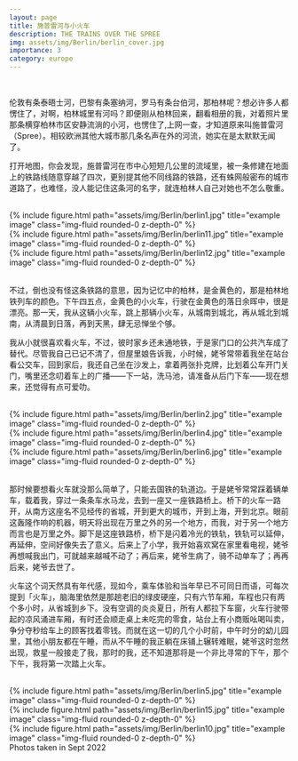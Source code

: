 ```yaml
---
layout: page
title: 施普雷河与小火车
description: THE TRAINS OVER THE SPREE
img: assets/img/Berlin/berlin_cover.jpg
importance: 3
category: europe
---
```


<br/>

伦敦有条泰晤士河，巴黎有条塞纳河，罗马有条台伯河，那柏林呢？想必许多人都愣住了，对啊，柏林城里有河吗？即便刚从柏林回来，翻看相册的我，对着照片里那条横穿柏林市区安静流淌的小河，也愣住了,上网一查，才知道原来叫施普雷河（Spree）。相较欧洲其他大城市那几条名声在外的河流，她实在是太默默无闻了。

打开地图，你会发现，施普雷河在市中心短短几公里的流域里，被一条修建在地面上的铁路线随意穿越了四次，更别提其他不同线路的铁路，还有蛛网般密布的城市道路了，也难怪，没人能记住这条河的名字，就连柏林人自己对她也不怎么敬重。

<br/>

<div class="row">
    <div class="col-sm mt-3 mt-md-0">
        {% include figure.html path="assets/img/Berlin/berlin1.jpg" title="example image" class="img-fluid rounded-0 z-depth-0" %}
    </div>
    <div class="col-sm mt-3 mt-md-0">
        {% include figure.html path="assets/img/Berlin/berlin11.jpg" title="example image" class="img-fluid rounded-0 z-depth-0" %}
    </div>
    <div class="col-sm mt-3 mt-md-0">
        {% include figure.html path="assets/img/Berlin/berlin12.jpg" title="example image" class="img-fluid rounded-0 z-depth-0" %}
    </div>
</div>

<br/>

不过，倒也没有怪这条铁路的意思，因为记忆中的柏林，是金黄色的，那是柏林地铁列车的颜色。下午四五点，金黄色的小火车，行驶在金黄色的落日余晖中，很是漂亮。那一天，我从这辆小火车，跳上那辆小火车，从城南到城北，再从城北到城南，从清晨到日落，再到天黑，肆无忌惮坐个够。

我从小就很喜欢看火车，不过，彼时家乡还未通地铁，于是家门口的公共汽车成了替代。尽管我自己已记不清了，但屋里娘告诉我，小时候，姥爷常带着我坐在站台看公交车，回到家后，我还自己坐在沙发上，拿着两张扑克牌，比划着公车开门关门，嘴里还念叨着车上的广播——下一站，洗马池，请准备从后门下车——现在想来，还觉得有点可爱叻。

<br/>

<div class="row">
    <div class="col-sm mt-3 mt-md-0">
        {% include figure.html path="assets/img/Berlin/berlin2.jpg" title="example image" class="img-fluid rounded-0 z-depth-0" %}
    </div>
    <div class="col-sm mt-3 mt-md-0">
        {% include figure.html path="assets/img/Berlin/berlin4.jpg" title="example image" class="img-fluid rounded-0 z-depth-0" %}
    </div>
    <div class="col-sm mt-3 mt-md-0">
        {% include figure.html path="assets/img/Berlin/berlin6.jpg" title="example image" class="img-fluid rounded-0 z-depth-0" %}
    </div>
</div>

<br/>

那时候要想看火车就没那么简单了，只能去国铁的轨道边。于是姥爷常常踩着辆单车，载着我，穿过一条条车水马龙，去到一座又一座铁路桥上。桥下的火车一路开，从南方这座名不见经传的省城，开到更大的城市，开到上海，开到北京。眼前这轰隆作响的机器，明天将出现在万里之外的另一个地方，而我，对于另一个地方而言也是万里之外。脚下是这座铁路桥，桥下是闪着冷光的铁轨，铁轨可以延伸，再延伸，空间好像失去了意义。后来上了小学，我开始喜欢窝在家里看电视，姥爷再想喊我出门，可就越来越喊不动了；再后来，姥爷生病了，骑不动单车了；再再后来，姥爷去世了。

火车这个词天然具有年代感，现如今，乘车体验和当年早已不可同日而语，可每次提到「火车」，脑海里依然是那趟老旧的绿皮硬座，只有六节车厢，车程也只有两个多小时，从省城到乡下。没有空调的炎炎夏日，所有人都拉下车窗，火车行驶带起的凉风涌进车厢，有时还会顺走桌上未吃完的零食，站台上有小商贩吆喝叫卖，争分夺秒给车上的顾客找着零钱。而就在这一切的几个小时前，中午时分的幼儿园里，其他小朋友都在午睡，而从不午睡的我正躺在床铺上辗转难眠，姥爷这时忽然出现，救星一般接走了我，那时的我，还不知道那将是一个非比寻常的下午，那个下午，我将第一次踏上火车。

<br/>

<div class="row">
    <div class="col-sm mt-3 mt-md-0">
        {% include figure.html path="assets/img/Berlin/berlin5.jpg" title="example image" class="img-fluid rounded-0 z-depth-0" %}
    </div>
    <div class="col-sm mt-3 mt-md-0">
        {% include figure.html path="assets/img/Berlin/berlin15.jpg" title="example image" class="img-fluid rounded-0 z-depth-0" %}
    </div>
    <div class="col-sm mt-3 mt-md-0">
        {% include figure.html path="assets/img/Berlin/berlin10.jpg" title="example image" class="img-fluid rounded-0 z-depth-0" %}
    </div>
</div>

<div class="caption">
    Photos taken in Sept 2022
</div>

